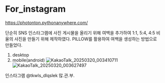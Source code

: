 # For_instagram

https://photonton.pythonanywhere.com/

단순히 SNS 인스타그램에 사진 게시물을 올리기 위해 여백을 추가하여 1:1, 5:4, 4:5 비율의 사진을 만들기 위해 제작하였다.
PILLOW를 활용하여 여백을 생성하는 방법으로 만들었다.

1. desktop
2. mobile(android)
![KakaoTalk_20250320_003410711](https://github.com/user-attachments/assets/78140f55-d1df-4a9a-8979-e94ba198eb52)
![KakaoTalk_20250320_003627497](https://github.com/user-attachments/assets/2e6a6d14-3ca7-441d-899d-bc156a28553f)


인스타그램 @tkwls_dlqslek 많.관.부.
